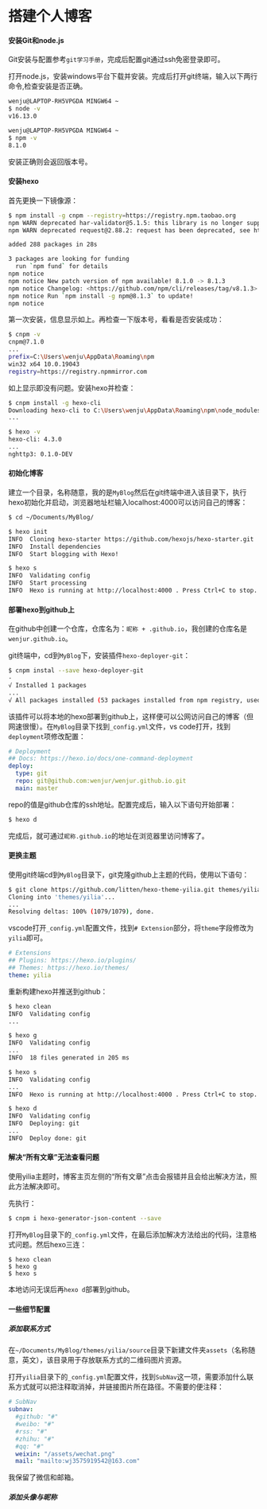 # 搭建个人博客

#### 安装Git和node.js

Git安装与配置参考`git学习手册`，完成后配置git通过ssh免密登录即可。

打开node.js，安装windows平台下载并安装。完成后打开git终端，输入以下两行命令,检查安装是否正确。

```bash
wenju@LAPTOP-RH5VPGDA MINGW64 ~
$ node -v
v16.13.0

wenju@LAPTOP-RH5VPGDA MINGW64 ~
$ npm -v
8.1.0
```

安装正确则会返回版本号。

#### 安装hexo

首先更换一下镜像源：

```bash
$ npm install -g cnpm --registry=https://registry.npm.taobao.org
npm WARN deprecated har-validator@5.1.5: this library is no longer supported
npm WARN deprecated request@2.88.2: request has been deprecated, see https://github.com/request/request/issues/3142

added 288 packages in 28s

3 packages are looking for funding
  run `npm fund` for details
npm notice
npm notice New patch version of npm available! 8.1.0 -> 8.1.3
npm notice Changelog: <https://github.com/npm/cli/releases/tag/v8.1.3>
npm notice Run `npm install -g npm@8.1.3` to update!
npm notice
```

第一次安装，信息显示如上。再检查一下版本号，看看是否安装成功：

```bash
$ cnpm -v
cnpm@7.1.0 
...
prefix=C:\Users\wenju\AppData\Roaming\npm
win32 x64 10.0.19043
registry=https://registry.npmmirror.com
```

如上显示即没有问题。安装hexo并检查：

```bash
$ cnpm install -g hexo-cli
Downloading hexo-cli to C:\Users\wenju\AppData\Roaming\npm\node_modules\hexo-cli_tmp
...

$ hexo -v
hexo-cli: 4.3.0
...
nghttp3: 0.1.0-DEV
```

#### 初始化博客

建立一个目录，名称随意，我的是`MyBlog`然后在git终端中进入该目录下，执行hexo初始化并启动，浏览器地址栏输入localhost:4000可以访问自己的博客：

```bash
$ cd ~/Documents/MyBlog/

$ hexo init
INFO  Cloning hexo-starter https://github.com/hexojs/hexo-starter.git
INFO  Install dependencies
INFO  Start blogging with Hexo!

$ hexo s
INFO  Validating config
INFO  Start processing
INFO  Hexo is running at http://localhost:4000 . Press Ctrl+C to stop.
```

#### 部署hexo到github上

在github中创建一个仓库，仓库名为：`昵称 + .github.io`，我创建的仓库名是`wenjur.github.io`。

git终端中，cd到`MyBlog`下，安装插件`hexo-deployer-git`：

```bash
$ cnpm instal --save hexo-deployer-git
-
√ Installed 1 packages
...
√ All packages installed (53 packages installed from npm registry, used 5s(network 5s), speed 29.1KB/s, json 53(146.58KB), tarball 0B)
```

该插件可以将本地的hexo部署到github上，这样便可以公网访问自己的博客（但网速很慢）。在`MyBlog`目录下找到`_config.yml`文件，vs code打开，找到`deployment`项修改配置：

```yml
# Deployment
## Docs: https://hexo.io/docs/one-command-deployment
deploy:
  type: git
  repo: git@github.com:wenjur/wenjur.github.io.git
  main: master
```

repo的值是github仓库的ssh地址。配置完成后，输入以下语句开始部署：

```bash
$ hexo d
```

完成后，就可通过`昵称.github.io`的地址在浏览器里访问博客了。

#### 更换主题

使用git终端cd到`MyBlog`目录下，git克隆github上主题的代码，使用以下语句：

```bash
$ git clone https://github.com/litten/hexo-theme-yilia.git themes/yilia
Cloning into 'themes/yilia'...
...
Resolving deltas: 100% (1079/1079), done.
```

vscode打开`_config.yml`配置文件，找到`# Extension`部分，将`theme`字段修改为`yilia`即可。

```yml
# Extensions
## Plugins: https://hexo.io/plugins/
## Themes: https://hexo.io/themes/
theme: yilia
```

重新构建hexo并推送到github：

```bash
$ hexo clean
INFO  Validating config
...

$ hexo g
INFO  Validating config
...
INFO  18 files generated in 205 ms

$ hexo s
INFO  Validating config
...
INFO  Hexo is running at http://localhost:4000 . Press Ctrl+C to stop.

$ hexo d
INFO  Validating config
INFO  Deploying: git
...
INFO  Deploy done: git
```

#### 解决“所有文章”无法查看问题

使用yilia主题时，博客主页左侧的“所有文章”点击会报错并且会给出解决方法，照此方法解决即可。

先执行：

```bash
$ cnpm i hexo-generator-json-content --save
```

打开`MyBlog`目录下的`_config.yml`文件，在最后添加解决方法给出的代码，注意格式问题。然后hexo三连：

```
$ hexo clean
$ hexo g
$ hexo s
```

本地访问无误后再`hexo d`部署到github。

#### 一些细节配置

##### 添加联系方式

在`~/Documents/MyBlog/themes/yilia/source`目录下新建文件夹`assets`（名称随意，英文），该目录用于存放联系方式的二维码图片资源。

打开`yilia`目录下的`_config.yml`配置文件，找到`SubNav`这一项，需要添加什么联系方式就可以把注释取消掉，并链接图片所在路径。不需要的便注释：

```yml
# SubNav
subnav:
  #github: "#"
  #weibo: "#"
  #rss: "#"
  #zhihu: "#"
  #qq: "#"
  weixin: "/assets/wechat.png"
  mail: "mailto:wj3575919542@163.com"
```

我保留了微信和邮箱。

##### 添加头像与昵称

